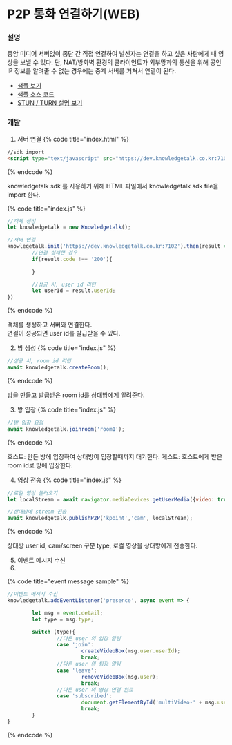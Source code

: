 # P2P 통화 연결하기(WEB)

### 설명

중앙 미디어 서버없이 종단 간 직접 연결하여 발신자는 연결을 하고 싶은 사람에게 내 영상을 보낼 수 있다.
단, NAT/방화벽 환경의 클라이언트가 외부망과의 통신을 위해 공인 IP 정보를 알려줄 수 없는 경우에는 중계 서버를 거쳐서 연결이 된다.

- [샘플 보기](https://dev.knowledgetalk.co.kr:3456/p2p)
- [샘플 소스 코드](https://github.com/kpointnotice/knowledgetalk-sample/blob/master/public/p2p.html)
- [STUN / TURN 설명 보기](https://developer.mozilla.org/ko/docs/Web/API/WebRTC_API/Protocols)

### 개발
1. 서버 연결
{% code title="index.html" %}
```html
//sdk import
<script type="text/javascript" src="https://dev.knowledgetalk.co.kr:7102/knowledgetalk.min.js"></script>
```
{% endcode %}

knowledgetalk sdk 를 사용하기 위해 HTML 파일에서 knowledgetalk sdk file을 import 한다.

{% code title="index.js" %}
```javascript
//객체 생성
let knowledgetalk = new Knowledgetalk();

//서버 연결
knowlegetalk.init('https://dev.knowledgetalk.co.kr:7102').then(result => {
        //연결 실패한 경우
        if(result.code !== '200'){
                
        }

        //성공 시, user id 리턴
        let userId = result.userId;
})
```
{% endcode %}


객체를 생성하고 서버와 연결한다.<br/>
연결이 성공되면 user id를 발급받을 수 있다.

2. 방 생성
{% code title="index.js" %}
```javascript
//성공 시, room id 리턴
await knowledgetalk.createRoom();
```
{% endcode %}

방을 만들고 발급받은 room id를 상대방에게 알려준다.

3. 방 입장
{% code title="index.js" %}
```javascript
//방 입장 요청
await knowledgetalk.joinroom('room1');
```
{% endcode %}

호스트: 만든 방에 입장하여 상대방이 입장할때까지 대기한다.
게스트: 호스트에게 받은 room id로 방에 입장한다.



4. 영상 전송
{% code title="index.js" %}
```javascript
//로컬 영상 불러오기
let localStream = await navigator.mediaDevices.getUserMedia({video: true, audio: false});

//상대방에 stream 전송
await knowledgetalk.publishP2P('kpoint','cam', localStream);
```
{% endcode %}

상대방 user id, cam/screen 구분 type, 로컬 영상을 상대방에게 전송한다.

5. 이벤트 메시지 수신
6. 
{% code title="event message sample" %}
```javascript
//이벤트 메시지 수신
knowledgetalk.addEventListener('presence', async event => {

        let msg = event.detail;
        let type = msg.type;

        switch (type){
                //다른 user 의 입장 알림
                case 'join':
                        createVideoBox(msg.user.userId);             
                        break;
                //다른 user 의 퇴장 알림
                case 'leave':
                        removeVideoBox(msg.user);
                        break;
                //다른 user 의 영상 연결 완료
                case 'subscribed':
                        document.getElementById('multiVideo-' + msg.user).srcObject = knowledgetalk.streams[msg.user];
                        break;
        }       
}
```
{% endcode %}